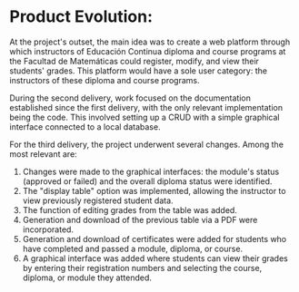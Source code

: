 # Product Evolution:

At the project's outset, the main idea was to create a web platform through which instructors of Educación Continua diploma and course programs at the Facultad de Matemáticas could register, modify, and view their students' grades. This platform would have a sole user category: the instructors of these diploma and course programs.

During the second delivery, work focused on the documentation established since the first delivery, with the only relevant implementation being the code. This involved setting up a CRUD with a simple graphical interface connected to a local database.

For the third delivery, the project underwent several changes. Among the most relevant are:

1.	Changes were made to the graphical interfaces: the module's status (approved or failed) and the overall diploma status were identified.
2.	The "display table" option was implemented, allowing the instructor to view previously registered student data.
3.	The function of editing grades from the table was added.
4.	Generation and download of the previous table via a PDF were incorporated.
5.	Generation and download of certificates were added for students who have completed and passed a module, diploma, or course.
6.	A graphical interface was added where students can view their grades by entering their registration numbers and selecting the course, diploma, or module they attended.
